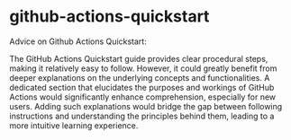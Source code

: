 # github-actions-quickstart

Advice on Github Actions Quickstart: 

The GitHub Actions Quickstart guide provides clear procedural steps, making it relatively easy to follow. However, it could greatly benefit from deeper explanations on the underlying concepts and functionalities. A dedicated section that elucidates the purposes and workings of GitHub Actions would significantly enhance comprehension, especially for new users. Adding such explanations would bridge the gap between following instructions and understanding the principles behind them, leading to a more intuitive learning experience.
